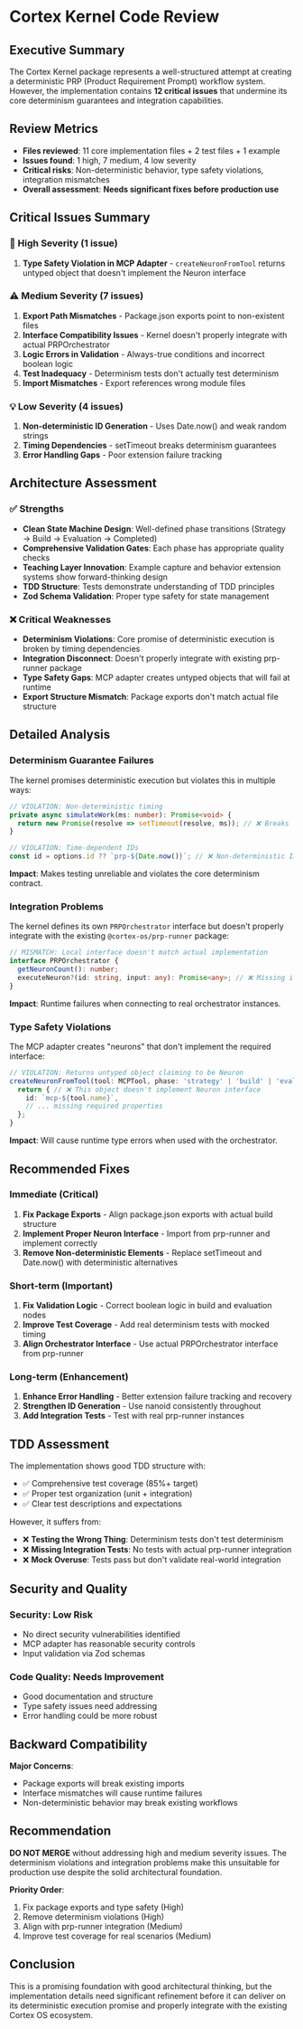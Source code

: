 # Cortex Kernel Code Review

## Executive Summary

The Cortex Kernel package represents a well-structured attempt at creating a deterministic PRP (Product Requirement Prompt) workflow system. However, the implementation contains **12 critical issues** that undermine its core determinism guarantees and integration capabilities.

## Review Metrics
- **Files reviewed**: 11 core implementation files + 2 test files + 1 example
- **Issues found**: 1 high, 7 medium, 4 low severity
- **Critical risks**: Non-deterministic behavior, type safety violations, integration mismatches
- **Overall assessment**: **Needs significant fixes before production use**

## Critical Issues Summary

### 🚨 High Severity (1 issue)
1. **Type Safety Violation in MCP Adapter** - `createNeuronFromTool` returns untyped object that doesn't implement the Neuron interface

### ⚠️ Medium Severity (7 issues)
1. **Export Path Mismatches** - Package.json exports point to non-existent files
2. **Interface Compatibility Issues** - Kernel doesn't properly integrate with actual PRPOrchestrator
3. **Logic Errors in Validation** - Always-true conditions and incorrect boolean logic
4. **Test Inadequacy** - Determinism tests don't actually test determinism
5. **Import Mismatches** - Export references wrong module files

### 💡 Low Severity (4 issues)
1. **Non-deterministic ID Generation** - Uses Date.now() and weak random strings
2. **Timing Dependencies** - setTimeout breaks determinism guarantees
3. **Error Handling Gaps** - Poor extension failure tracking

## Architecture Assessment

### ✅ Strengths
- **Clean State Machine Design**: Well-defined phase transitions (Strategy → Build → Evaluation → Completed)
- **Comprehensive Validation Gates**: Each phase has appropriate quality checks
- **Teaching Layer Innovation**: Example capture and behavior extension systems show forward-thinking design
- **TDD Structure**: Tests demonstrate understanding of TDD principles
- **Zod Schema Validation**: Proper type safety for state management

### ❌ Critical Weaknesses
- **Determinism Violations**: Core promise of deterministic execution is broken by timing dependencies
- **Integration Disconnect**: Doesn't properly integrate with existing prp-runner package
- **Type Safety Gaps**: MCP adapter creates untyped objects that will fail at runtime
- **Export Structure Mismatch**: Package exports don't match actual file structure

## Detailed Analysis

### Determinism Guarantee Failures

The kernel promises deterministic execution but violates this in multiple ways:

```typescript
// VIOLATION: Non-deterministic timing
private async simulateWork(ms: number): Promise<void> {
  return new Promise(resolve => setTimeout(resolve, ms)); // ❌ Breaks determinism
}

// VIOLATION: Time-dependent IDs  
const id = options.id ?? `prp-${Date.now()}`; // ❌ Non-deterministic IDs
```

**Impact**: Makes testing unreliable and violates the core determinism contract.

### Integration Problems

The kernel defines its own `PRPOrchestrator` interface but doesn't properly integrate with the existing `@cortex-os/prp-runner` package:

```typescript
// MISMATCH: Local interface doesn't match actual implementation
interface PRPOrchestrator {
  getNeuronCount(): number;
  executeNeuron?(id: string, input: any): Promise<any>; // ❌ Missing in actual orchestrator
}
```

**Impact**: Runtime failures when connecting to real orchestrator instances.

### Type Safety Violations

The MCP adapter creates "neurons" that don't implement the required interface:

```typescript
// VIOLATION: Returns untyped object claiming to be Neuron
createNeuronFromTool(tool: MCPTool, phase: 'strategy' | 'build' | 'evaluation') {
  return { // ❌ This object doesn't implement Neuron interface
    id: `mcp-${tool.name}`,
    // ... missing required properties
  };
}
```

**Impact**: Will cause runtime type errors when used with the orchestrator.

## Recommended Fixes

### Immediate (Critical)
1. **Fix Package Exports** - Align package.json exports with actual build structure
2. **Implement Proper Neuron Interface** - Import from prp-runner and implement correctly
3. **Remove Non-deterministic Elements** - Replace setTimeout and Date.now() with deterministic alternatives

### Short-term (Important)
1. **Fix Validation Logic** - Correct boolean logic in build and evaluation nodes
2. **Improve Test Coverage** - Add real determinism tests with mocked timing
3. **Align Orchestrator Interface** - Use actual PRPOrchestrator interface from prp-runner

### Long-term (Enhancement)
1. **Enhance Error Handling** - Better extension failure tracking and recovery
2. **Strengthen ID Generation** - Use nanoid consistently throughout
3. **Add Integration Tests** - Test with real prp-runner instances

## TDD Assessment

The implementation shows good TDD structure with:
- ✅ Comprehensive test coverage (85%+ target)
- ✅ Proper test organization (unit + integration)
- ✅ Clear test descriptions and expectations

However, it suffers from:
- ❌ **Testing the Wrong Thing**: Determinism tests don't test determinism
- ❌ **Missing Integration Tests**: No tests with actual prp-runner integration
- ❌ **Mock Overuse**: Tests pass but don't validate real-world integration

## Security and Quality

### Security: Low Risk
- No direct security vulnerabilities identified
- MCP adapter has reasonable security controls
- Input validation via Zod schemas

### Code Quality: Needs Improvement
- Good documentation and structure
- Type safety issues need addressing
- Error handling could be more robust

## Backward Compatibility

**Major Concerns**: 
- Package exports will break existing imports
- Interface mismatches will cause runtime failures
- Non-deterministic behavior may break existing workflows

## Recommendation

**DO NOT MERGE** without addressing high and medium severity issues. The determinism violations and integration problems make this unsuitable for production use despite the solid architectural foundation.

**Priority Order**:
1. Fix package exports and type safety (High)
2. Remove determinism violations (High) 
3. Align with prp-runner integration (Medium)
4. Improve test coverage for real scenarios (Medium)

## Conclusion

This is a promising foundation with good architectural thinking, but the implementation details need significant refinement before it can deliver on its deterministic execution promise and properly integrate with the existing Cortex OS ecosystem.